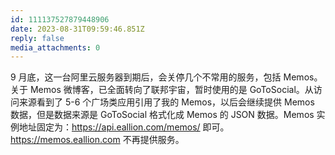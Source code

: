 ```yaml
---
id: 111137527879448906
date: 2023-08-31T09:59:46.851Z
reply: false
media_attachments: 0
---
```


9 月底，这一台阿里云服务器到期后，会关停几个不常用的服务，包括 Memos。关于 Memos 微博客，已全面转向了联邦宇宙，暂时使用的是 GoToSocial。从访问来源看到了 5-6 个广场类应用引用了我的 Memos，以后会继续提供 Memos 数据，但是数据来源是 GoToSocial 格式化成 Memos 的 JSON 数据。Memos 实例地址固定为：https://api.eallion.com/memos/ 即可。https://memos.eallion.com 不再提供服务。

